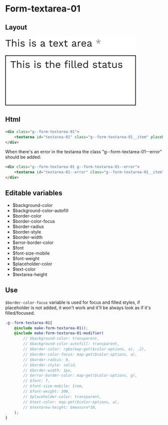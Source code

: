 # Form-textarea-01

## Layout

![alt text][textarea-01]

[textarea-01]: /src/img/global-components/form-fields/textarea-01.jpg

## Html

```html
<div class="g--form-textarea-01">
    <textarea id="textarea-01" class="g--form-textarea-01__item" placeholder=" ">
</div>
```
When there's an error in the textarea the class "g--form-textarea-01--error" should be added:
```html
<div class="g--form-textarea-01 g--form-textarea-01--error">
    <textarea id="textarea-01--error" class="g--form-textarea-01__item" placeholder=" ">
</div>
```

## Editable variables

- $background-color
- $background-color-autofill
- $border-color
- $border-color-focus
- $border-radius
- $border-style
- $border-width
- $error-border-color
- $font
- $font-size-mobile
- $font-weight
- $placeholder-color
- $text-color
- $textarea-height

## Use

`$border-color-focus` variable is used for focus and filled styles, if placeholder is not added, it won't work and it'll be always look as if it's filled/focused.

```scss
.g--form-textarea-01{
    @include make-form-textarea-01();
    @include make-form-textarea-01-modifier(
        // $background-color: transparent,
        // $background-color-autofill: transparent,
        // $border-color: rgba(map-get($color-options, a), .2),
        // $border-color-focus: map-get($color-options, a),
        // $border-radius: 0,
        // $border-style: solid,
        // $border-width: 1px,
        // $error-border-color: map-get($color-options, g),
        // $font: f,
        // $font-size-mobile: 1rem,
        // $font-weight: 300,
        // $placeholder-color: transparent,
        // $text-color: map-get($color-options, a),
        // $textarea-height: $measure*10,
    );
}
```